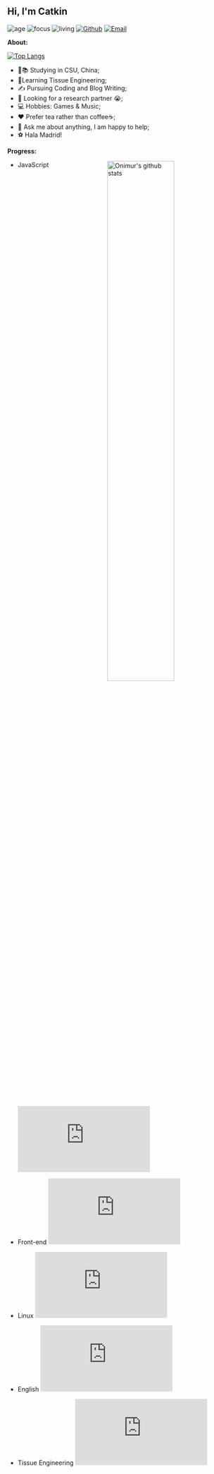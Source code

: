 ## Hi, I'm Catkin

![age](https://img.shields.io/badge/age-27-blue)
![focus](https://img.shields.io/badge/focus-graduation-brightgreen)
![living](https://img.shields.io/badge/living-changsha-3c9)
[![Github](https://img.shields.io/badge/-Github-000?style=flat&logo=Github&logoColor=white)](https://github.com/IamCatkin)
[![Email](https://img.shields.io/badge/-Email-c14438?style=flat&logo=Gmail&logoColor=white)](mailto:i@catkin.moe)

**About:**

[![Top Langs](https://github-readme-stats.vercel.app/api/top-langs/?username=iamcatkin&layout=compact)](https://github-readme-stats.vercel.app/api/top-langs/?username=iamcatkin&layout=compact)

- 👦📚 Studying in CSU, China;
- 🌱Learning Tissue Engineering; 
- ✍️ Pursuing Coding  and Blog Writing;
- 🤔 Looking for a research partner 😭;
- 💻 Hobbies: Games & Music;
- ❤️ Prefer tea rather than coffee☕;
- 💬 Ask me about anything, I am happy to help;
- ⚽ Hala Madrid!

**Progress:** 

<a href="https://github.com/IamCatkin">
    <img width="55%" align="right" alt="Onimur's github stats" src="https://github-readme-stats.vercel.app/api?username=IamCatkin&show_icons=true" />
</a>

- JavaScript ![JavaScript learning progress](http://www.yarntomato.com/percentbarmaker/button.php?barPosition=5&leftFill=%2300FFFF "JavaScript learning progress")

- Front-end ![Front-end learning progress](http://www.yarntomato.com/percentbarmaker/button.php?barPosition=10&leftFill=%2300FFFF "Front-end learning progress")

- Linux ![Linux learning progress](http://www.yarntomato.com/percentbarmaker/button.php?barPosition=10&leftFill=%2300FFFF "Linux learning progress")

- English ![English learning progress](http://www.yarntomato.com/percentbarmaker/button.php?barPosition=30&leftFill=%2300FFFF "English learning progress")

- Tissue Engineering ![Tissue Engineering learning progress](http://www.yarntomato.com/percentbarmaker/button.php?barPosition=1&leftFill=%2300FFFF "Tissue Engineering learning progress")
